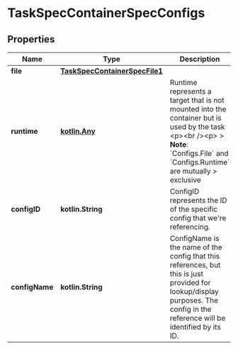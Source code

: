 
# TaskSpecContainerSpecConfigs

## Properties
Name | Type | Description | Notes
------------ | ------------- | ------------- | -------------
**file** | [**TaskSpecContainerSpecFile1**](TaskSpecContainerSpecFile1.md) |  |  [optional]
**runtime** | [**kotlin.Any**](.md) | Runtime represents a target that is not mounted into the container but is used by the task  &lt;p&gt;&lt;br /&gt;&lt;p&gt;  &gt; **Note**: &#x60;Configs.File&#x60; and &#x60;Configs.Runtime&#x60; are mutually &gt; exclusive  |  [optional]
**configID** | **kotlin.String** | ConfigID represents the ID of the specific config that we&#39;re referencing.  |  [optional]
**configName** | **kotlin.String** | ConfigName is the name of the config that this references, but this is just provided for lookup/display purposes. The config in the reference will be identified by its ID.  |  [optional]



